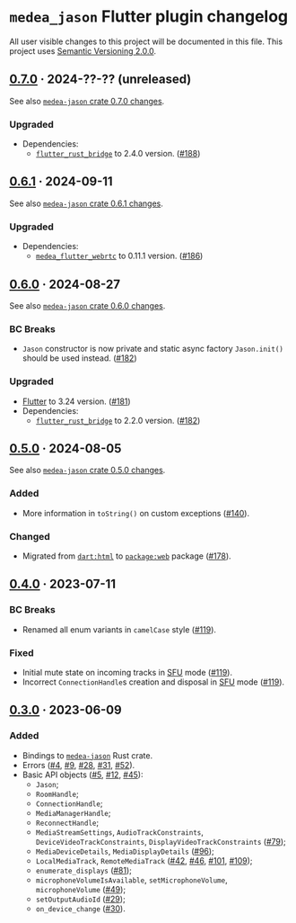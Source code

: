 `medea_jason` Flutter plugin changelog
======================================

All user visible changes to this project will be documented in this file. This project uses [Semantic Versioning 2.0.0].




## [0.7.0] · 2024-??-?? (unreleased)
[0.7.0]: /../../tree/medea-jason-0.7.0/flutter

See also [`medea-jason` crate 0.7.0 changes](/../../tree/medea-jason-0.7.0/CHANGELOG.md).

### Upgraded

- Dependencies:
    - [`flutter_rust_bridge`] to 2.4.0 version. ([#188])

[#188]: /../../pull/188




## [0.6.1] · 2024-09-11
[0.6.1]: /../../tree/medea-jason-0.6.1/flutter

See also [`medea-jason` crate 0.6.1 changes](/../../tree/medea-jason-0.6.1/CHANGELOG.md).

### Upgraded

- Dependencies:
    - [`medea_flutter_webrtc`] to 0.11.1 version. ([#186])

[#186]: /../../pull/186




## [0.6.0] · 2024-08-27
[0.6.0]: /../../tree/medea-jason-0.6.0/flutter

See also [`medea-jason` crate 0.6.0 changes](/../../tree/medea-jason-0.6.0/CHANGELOG.md).

### BC Breaks

- `Jason` constructor is now private and static async factory `Jason.init()` should be used instead. ([#182])

### Upgraded

- [Flutter] to 3.24 version. ([#181])
- Dependencies:
    - [`flutter_rust_bridge`] to 2.2.0 version. ([#182])

[#181]: /../../pull/181
[#182]: /../../pull/182




## [0.5.0] · 2024-08-05
[0.5.0]: /../../tree/medea-jason-0.5.0/flutter

See also [`medea-jason` crate 0.5.0 changes](/../../tree/medea-jason-0.5.0/CHANGELOG.md).

### Added

- More information in `toString()` on custom exceptions ([#140]).

### Changed

- Migrated from [`dart:html`] to [`package:web`] package ([#178]).

[#140]: /../../pull/140
[#178]: /../../pull/178
[`dart:html`]: https://dart.dev/libraries/dart-html
[`package:web`]: https://pub.dev/packages/web




## [0.4.0] · 2023-07-11
[0.4.0]: /../../tree/medea-jason-0.4.0/flutter

### BC Breaks

- Renamed all enum variants in `сamelCase` style ([#119]).

### Fixed

- Initial mute state on incoming tracks in [SFU] mode ([#119]).
- Incorrect `ConnectionHandle`s creation and disposal in [SFU] mode ([#119]).

[#119]: /../../pull/119




## [0.3.0] · 2023-06-09
[0.3.0]: /../../tree/medea-jason-0.3.0/flutter

### Added

- Bindings to [`medea-jason`] Rust crate.
- Errors ([#4], [#9], [#28], [#31], [#52]).
- Basic API objects ([#5], [#12], [#45]):
    - `Jason`;
    - `RoomHandle`;
    - `ConnectionHandle`;
    - `MediaManagerHandle`;
    - `ReconnectHandle`;
    - `MediaStreamSettings`, `AudioTrackConstraints`, `DeviceVideoTrackConstraints`, `DisplayVideoTrackConstraints` ([#79]);
    - `MediaDeviceDetails`, `MediaDisplayDetails` ([#96]);
    - `LocalMediaTrack`, `RemoteMediaTrack` ([#42], [#46], [#101], [#109]);
    - `enumerate_displays` ([#81]);
    - `microphoneVolumeIsAvailable`, `setMicrophoneVolume`, `microphoneVolume` ([#49]);
    - `setOutputAudioId` ([#29]);
    - `on_device_change` ([#30]).

[#4]: https://github.com/instrumentisto/medea-jason/pull/4
[#5]: https://github.com/instrumentisto/medea-jason/pull/5
[#9]: https://github.com/instrumentisto/medea-jason/pull/9
[#12]: https://github.com/instrumentisto/medea-jason/pull/12
[#28]: https://github.com/instrumentisto/medea-jason/pull/28
[#29]: https://github.com/instrumentisto/medea-jason/pull/29
[#30]: https://github.com/instrumentisto/medea-jason/pull/30
[#31]: https://github.com/instrumentisto/medea-jason/pull/31
[#42]: https://github.com/instrumentisto/medea-jason/pull/42
[#45]: https://github.com/instrumentisto/medea-jason/pull/45
[#46]: https://github.com/instrumentisto/medea-jason/pull/46
[#49]: https://github.com/instrumentisto/medea-jason/pull/49
[#52]: https://github.com/instrumentisto/medea-jason/pull/52
[#79]: https://github.com/instrumentisto/medea-jason/pull/79
[#81]: https://github.com/instrumentisto/medea-jason/pull/81
[#96]: https://github.com/instrumentisto/medea-jason/pull/96
[#101]: https://github.com/instrumentisto/medea-jason/pull/101
[#109]: https://github.com/instrumentisto/medea-jason/pull/109




[`flutter_rust_bridge`]: https://pub.dev/packages/flutter_rust_bridge
[`medea_flutter_webrtc`]: https://pub.dev/packages/medea_flutter_webrtc
[`medea-jason`]: https://docs.rs/medea-jason
[Flutter]: https://flutter.dev
[Semantic Versioning 2.0.0]: https://semver.org
[SFU]: https://webrtcglossary.com/sfu
